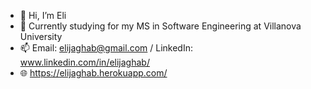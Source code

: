 - 👋 Hi, I’m Eli
- 🌱 Currently studying for my MS in Software Engineering at Villanova University
- 📫 Email: elijaghab@gmail.com / LinkedIn: www.linkedin.com/in/elijaghab/
- 🌐 https://elijaghab.herokuapp.com/
<!---
EliJaghab/EliJaghab is a ✨ special ✨ repository because its `README.md` (this file) appears on your GitHub profile.
You can click the Preview link to take a look at your changes.
--->
